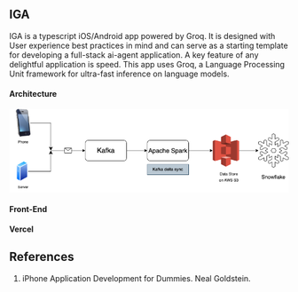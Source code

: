 ## IGA

IGA is a typescript iOS/Android app powered by Groq. It is designed with User experience best practices in mind and can serve as a starting template for developing a full-stack ai-agent application. A key feature of any delightful application is speed. This app uses Groq, a Language Processing Unit framework for ultra-fast inference on language models. 

#### Architecture

![Backend Architecture](architecture/backend.png)

#### Front-End
**Vercel**


## References

1. iPhone Application Development for Dummies. Neal Goldstein.

